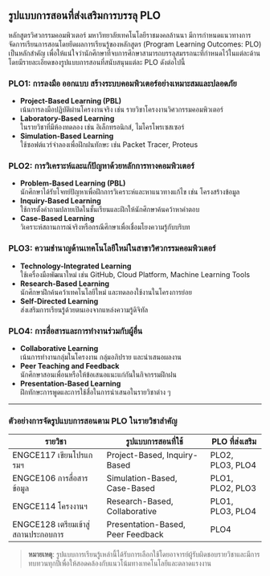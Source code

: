 ## รูปแบบการสอนที่ส่งเสริมการบรรลุ PLO  

หลักสูตรวิศวกรรมคอมพิวเตอร์ มหาวิทยาลัยเทคโนโลยีราชมงคลล้านนา มีการกำหนดแนวทางการจัดการเรียนการสอนโดยยึดผลการเรียนรู้ของหลักสูตร (Program Learning Outcomes: PLO) เป็นหลักสำคัญ เพื่อให้แน่ใจว่านักศึกษาที่จบการศึกษาสามารถบรรลุสมรรถนะที่กำหนดไว้ในแต่ละด้าน โดยมีรายละเอียดของรูปแบบการสอนที่สนับสนุนแต่ละ PLO ดังต่อไปนี้

### PLO1: การลงมือ ออกแบบ สร้างระบบคอมพิวเตอร์อย่างเหมาะสมและปลอดภัย
- **Project-Based Learning (PBL)**  
  เน้นการลงมือปฏิบัติผ่านโครงงานจริง เช่น รายวิชาโครงงานวิศวกรรมคอมพิวเตอร์
- **Laboratory-Based Learning**  
  ในรายวิชาที่มีห้องทดลอง เช่น อิเล็กทรอนิกส์, ไมโครโพรเซสเซอร์
- **Simulation-Based Learning**  
  ใช้ซอฟต์แวร์จำลองเพื่อฝึกฝนทักษะ เช่น Packet Tracer, Proteus

### PLO2: การวิเคราะห์และแก้ปัญหาด้วยหลักการทางคอมพิวเตอร์
- **Problem-Based Learning (PBL)**  
  นักศึกษาได้รับโจทย์ปัญหาเพื่อฝึกการวิเคราะห์และหาแนวทางแก้ไข เช่น โครงสร้างข้อมูล
- **Inquiry-Based Learning**  
  ใช้การตั้งคำถามปลายเปิดในชั้นเรียนและฝึกให้นักศึกษาค้นคว้าหาคำตอบ
- **Case-Based Learning**  
  วิเคราะห์สถานการณ์จริงหรือกรณีศึกษาเพื่อเชื่อมโยงความรู้กับบริบท

### PLO3: ความชำนาญด้านเทคโนโลยีใหม่ในสาขาวิศวกรรมคอมพิวเตอร์
- **Technology-Integrated Learning**  
  ใช้เครื่องมือพัฒนาใหม่ เช่น GitHub, Cloud Platform, Machine Learning Tools
- **Research-Based Learning**  
  นักศึกษาฝึกค้นคว้าเทคโนโลยีใหม่ และทดลองใช้งานในโครงการย่อย
- **Self-Directed Learning**  
  ส่งเสริมการเรียนรู้ด้วยตนเองจากแหล่งความรู้ดิจิทัล

### PLO4: การสื่อสารและการทำงานร่วมกับผู้อื่น
- **Collaborative Learning**  
  เน้นการทำงานกลุ่มในโครงงาน กลุ่มอภิปราย และนำเสนอผลงาน
- **Peer Teaching and Feedback**  
  นักศึกษาสอนเพื่อนหรือให้ข้อเสนอแนะแก่กันในกิจกรรมฝึกฝน
- **Presentation-Based Learning**  
  ฝึกทักษะการพูดและการใช้สื่อในการนำเสนอในรายวิชาต่าง ๆ

---

### ตัวอย่างการจัดรูปแบบการสอนตาม PLO ในรายวิชาสำคัญ

| รายวิชา                    | รูปแบบการสอนที่ใช้                    | PLO ที่ส่งเสริม |
|----------------------------|----------------------------------------|------------------|
| ENGCE117 เขียนโปรแกรมฯ     | Project-Based, Inquiry-Based           | PLO2, PLO3, PLO4 |
| ENGCE106 การสื่อสารข้อมูล   | Simulation-Based, Case-Based           | PLO1, PLO2, PLO3 |
| ENGCE114 โครงงานฯ          | Research-Based, Collaborative          | PLO1, PLO3, PLO4 |
| ENGCE128 เตรียมเข้าสู่สถานประกอบการ | Presentation-Based, Peer Feedback    | PLO4             |

> **หมายเหตุ**: รูปแบบการเรียนรู้เหล่านี้ได้รับการเลือกใช้โดยอาจารย์ผู้รับผิดชอบรายวิชาและมีการทบทวนทุกปีเพื่อให้สอดคล้องกับแนวโน้มทางเทคโนโลยีและตลาดแรงงาน

